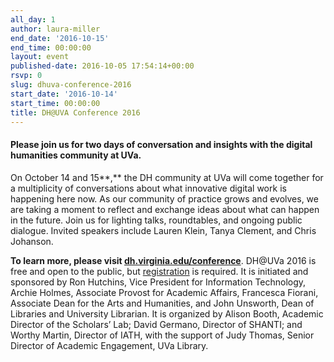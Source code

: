```yaml
---
all_day: 1
author: laura-miller
end_date: '2016-10-15'
end_time: 00:00:00
layout: event
published-date: 2016-10-05 17:54:14+00:00
rsvp: 0
slug: dhuva-conference-2016
start_date: '2016-10-14'
start_time: 00:00:00
title: DH@UVA Conference 2016
---
```


#### **Please join us for two days of conversation and insights with the digital humanities community at UVa.**


On October 14 and 15**,** the DH community at UVa will come together for a multiplicity of conversations about what innovative digital work is happening here now. As our community of practice grows and evolves, we are taking a moment to reflect and exchange ideas about what can happen in the future. Join us for lighting talks, roundtables, and ongoing public dialogue. Invited speakers include Lauren Klein, Tanya Clement, and Chris Johanson.

**To learn more, please visit [dh.virginia.edu/conference](https://pages.shanti.virginia.edu/DHUVA_Conference_9-16/)**. DH@UVa 2016 is free and open to the public, but [registration](https://pages.shanti.virginia.edu/DHUVA_Conference_9-16/schedule-registration/) is required. It is initiated and sponsored by Ron Hutchins, Vice President for Information Technology, Archie Holmes, Associate Provost for Academic Affairs, Francesca Fiorani, Associate Dean for the Arts and Humanities, and John Unsworth, Dean of Libraries and University Librarian. It is organized by Alison Booth, Academic Director of the Scholars’ Lab; David Germano, Director of SHANTI; and Worthy Martin, Director of IATH, with the support of Judy Thomas, Senior Director of Academic Engagement, UVa Library.

